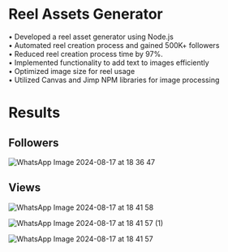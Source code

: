 # Reel Assets Generator
• Developed a reel asset generator using Node.js <br>
• Automated reel creation process and gained 500K+ followers <br>
• Reduced reel creation process time by 97%. <br>
• Implemented functionality to add text to images efficiently <br>
• Optimized image size for reel usage <br>
• Utilized Canvas and Jimp NPM libraries for image processing <br>

# Results

## Followers

![WhatsApp Image 2024-08-17 at 18 36 47](https://github.com/user-attachments/assets/413a0254-325f-4f1d-acf1-4ee5038e006b)



## Views 

![WhatsApp Image 2024-08-17 at 18 41 58](https://github.com/user-attachments/assets/5eed8971-941d-4fab-bb82-b98a8cdac251)


![WhatsApp Image 2024-08-17 at 18 41 57 (1)](https://github.com/user-attachments/assets/1665b50e-1881-4cf6-b5f2-948600a85437)


![WhatsApp Image 2024-08-17 at 18 41 57](https://github.com/user-attachments/assets/1ab44b29-c7c0-408f-a1bc-4e5484667665)


